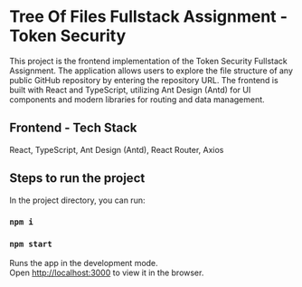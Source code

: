 # Tree Of Files Fullstack Assignment - Token Security

This project is the frontend implementation of the Token Security Fullstack Assignment.
The application allows users to explore the file structure of any public GitHub repository by entering the repository URL.
The frontend is built with React and TypeScript, utilizing Ant Design (Antd) for UI components and modern libraries for routing and data management.

## Frontend - Tech Stack

React, TypeScript, Ant Design (Antd), React Router, Axios

## Steps to run the project

In the project directory, you can run:

### `npm i`

### `npm start`

Runs the app in the development mode.\
Open [http://localhost:3000](http://localhost:3000) to view it in the browser.
